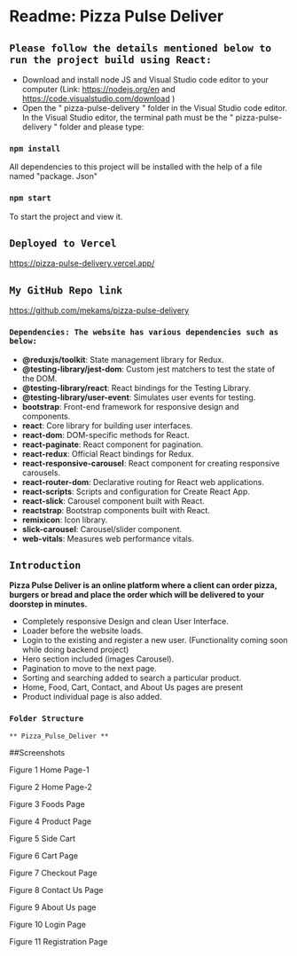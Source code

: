 # <h1>Readme: Pizza Pulse Deliver</h1>

## `Please follow the details mentioned below to run the project build using React:`
- Download and install node JS and Visual Studio code editor to your computer  (Link: https://nodejs.org/en  and https://code.visualstudio.com/download )
- Open the " pizza-pulse-delivery " folder in the Visual Studio code editor. In the Visual Studio editor, the terminal path must be the " pizza-pulse-delivery " folder and please type:
  
### `npm install` 
All dependencies to this project will be installed with the help of a file named "package. Json"
### `npm start`
To start the project and view it.

## `Deployed to Vercel`
https://pizza-pulse-delivery.vercel.app/
## `My GitHub Repo link`
https://github.com/mekams/pizza-pulse-delivery

### `Dependencies: The website has various dependencies such as below:`
- **@reduxjs/toolkit**: State management library for Redux.
- **@testing-library/jest-dom**: Custom jest matchers to test the state of the DOM.
- **@testing-library/react**: React bindings for the Testing Library.
- **@testing-library/user-event**: Simulates user events for testing.
- **bootstrap**: Front-end framework for responsive design and components.
- **react**: Core library for building user interfaces.
- **react-dom**: DOM-specific methods for React.
- **react-paginate**: React component for pagination.
- **react-redux**: Official React bindings for Redux.
- **react-responsive-carousel**: React component for creating responsive carousels.
- **react-router-dom**: Declarative routing for React web applications.
- **react-scripts**: Scripts and configuration for Create React App.
- **react-slick**: Carousel component built with React.
- **reactstrap**: Bootstrap components built with React.
- **remixicon**: Icon library.
- **slick-carousel**: Carousel/slider component.
- **web-vitals**: Measures web performance vitals.

## `Introduction`
**Pizza Pulse Deliver is an online platform where a client can order pizza, burgers or bread and place the order which will be delivered to your doorstep in minutes.**
- Completely responsive Design and clean User Interface.
- Loader before the website loads.
-	Login to the existing and register a new user. (Functionality coming soon while doing backend project)
-	Hero section included (images Carousel).
-	Pagination to move to the next page.
-	Sorting and searching added to search a particular product.
-	Home, Food, Cart, Contact, and About Us pages are present
-	Product individual page is also added.

### `Folder Structure`

    ** Pizza_Pulse_Deliver **



##Screenshots
 
Figure 1 Home Page-1

 
Figure 2 Home Page-2

 
Figure 3 Foods Page

 
Figure 4 Product Page

 
Figure 5 Side Cart

 
Figure 6 Cart Page

 
Figure 7 Checkout Page

 
Figure 8 Contact Us Page

 
Figure 9 About Us page

 
Figure 10 Login Page

 
Figure 11 Registration Page


